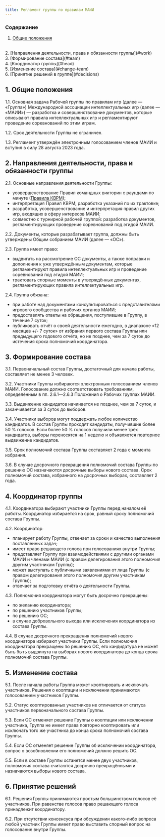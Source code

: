 ```yaml
---
title: Регламент группы по правилам МАИИ
---
```


### Содержание

1. [Общие положения](#common)
<br>
2. [Направления деятельности, права и обязанности группы](#work)
<br>
3. [Формирование состава](#team)
<br>
4. [Координатор группы](#head)
<br>
5. [Изменение состава](#change-team)
<br>
6. [Принятие решений в группе](#decisions)
<br>

## 1. Общие положения <a name="common"></a>

1.1. <a name="11"></a>Основная задача Рабочей группы по правилам игр (далее — «Группа») Международной ассоциации интеллектуальных игр (далее — «МАИИ») — разработка и совершенствование документов, которые описывают правила интеллектуальных игр и регламентируют проведение соревнований по этим играм.

1.2. <a name="12"></a>Срок деятельности Группы не ограничен.

1.3. <a name="13"></a>Регламент утверждён электронным голосованием членов МАИИ и вступил в силу 28 августа 2023 года.

## 2. Направления деятельности, права и обязанности группы <a name="work"></a>

2.1. <a name="21"></a>Основные направления деятельности Группы:

-   усовершенствование Правил командных викторин с раундами по минуте ([Правила КВРМ](https://www.maii.li/p/rules));
-   интерпретация Правил КВРМ, разработка указаний по их трактовке;
-   разработка, усовершенствование и интерпретация правил других игр, входящих в сферу интересов МАИИ;
-   совместно с турнирной рабочей группой: разработка документов, регламентирующих проведение соревнований под эгидой МАИИ.

2.2. <a name="22"></a>Документы, которые разрабатывает группа, должны быть утверждены Общим собранием МАИИ (далее — «ОС»).

2.3. <a name="23"></a>Группа имеет право:

-   выдвигать на рассмотрение ОС документы, а также поправки и дополнения к уже утверждённым документам, которые регламентируют правила интеллектуальных игр и проведение соревнований под эгидой МАИИ;
-   трактовать спорные моменты в утверждённых документах, регламентирующих правила интеллектуальных игр.

2.4. <a name="24"></a>Группа обязана:

-   при работе над документами консультироваться с представителями игрового сообщества и рабочих органов МАИИ;
-   предоставлять ответы на обращения, поступившие в Группу, в течение 7 суток;
-   публиковать отчёт о своей деятельности ежегодно, в диапазоне «12 месяцев +/- 7 суток» от избрания первого состава Группы или предыдущего годового отчёта, но не позднее, чем за 7 суток до истечения срока полномочий координатора.

## 3. Формирование состава <a name="team"></a>

3.1. <a name="31"></a>Первоначальный состав Группы, достаточный для начала работы, составляет не менее 3 человек.

3.2. <a name="32"></a>Участники Группы избираются электронным голосованием членов МАИИ. Голосование должно соответствовать требованиям, определённым в пп. 2.6.1—2.6.3 Положения о Рабочих группах МАИИ.

3.3. <a name="33"></a>Выдвижение кандидатов начинается не позднее, чем за 7 суток, и заканчивается за 3 суток до выборов.

3.4. <a name="34"></a>Участники выборов могут поддержать любое количество кандидатов. В состав Группы проходят кандидаты, получившие более 50 % голосов. Если более 50 % голосов получили менее трёх кандидатов, выборы переносятся на 1 неделю и объявляется повторное выдвижение кандидатов.

3.5. <a name="35"></a>Срок полномочий состава Группы составляет 2 года с момента избрания.

3.6. <a name="36"></a>В случае досрочного прекращения полномочий состава Группы по решению ОС назначаются досрочные выборы нового состава. Срок полномочий состава, избранного на досрочных выборах, составляет 2 года.

## 4. Координатор группы <a name="head"></a>

4.1. <a name="41"></a>Координатора выбирают участники Группы перед началом её работы. Координатор избирается на срок, равный сроку полномочий состава Группы.

4.2. <a name="42"></a>Координатор:

-   планирует работу Группы, отвечает за сроки и качество выполнения поставленных задач;
-   имеет право решающего голоса при голосованиях внутри Группы;
-   представляет Группу при взаимодействиями с другими органами МАИИ и членами МАИИ (с правом делегирования этого полномочия другим участникам Группы);
-   может выступать с публичными заявлениями от лица Группы (с правом делегирования этого полномочия другим участникам Группы);
-   отвечает за подготовку отчёта о деятельности Группы.

4.3. <a name="43"></a>Полномочия координатора могут быть досрочно прекращены:

-   по желанию координатора;
-   по решению участников Группы;
-   по решению ОС;
-   в случае добровольного выхода или исключения координатора из состава Группы.

4.4. <a name="44"></a>В случае досрочного прекращения полномочий нового координатора избирают участники Группы. Если полномочия координатора прекращены по решению ОС, его кандидатура не может быть быть выдвинута на выборах нового координатора до конца срока полномочий состава Группы.

## 5. Изменение состава <a name="change-team"></a>

5.1. <a name="51"></a>После начала работы Группа может кооптировать и исключать участников. Решения о кооптации и исключении принимаются голосованием участников Группы.

5.2. <a name="52"></a>Статус кооптированных участников не отличается от статуса участников первоначального состава Группы.

5.3. <a name="53"></a>Если ОС отменяет решение Группы о кооптации или исключении участника, Группа не имеет права повторно кооптировать или исключать того же участника до конца срока полномочий состава Группы.

5.4. <a name="54"></a>Если ОС отменяет решение Группы об исключении координатора, вопрос о возобновлении его полномочий должно решить ОС.

5.5. <a name="55"></a>Если в составе Группы останется менее двух участников, полномочия состава считаются досрочно прекращёнными и назначаются выборы нового состава.

## 6. Принятие решений <a name="decisions"></a>

6.1. <a name="61"></a>Решения Группы принимаются простым большинством голосов её участников. При равенстве голосов право решающего голоса принадлежит координатору.

6.2. <a name="62"></a>При отсутствии консенсуса при обсуждении какого-либо вопроса любой участник Группы имеет право выставить спорный вопрос на голосование внутри Группы.
